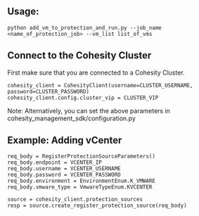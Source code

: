 ## Usage: 
```
python add_vm_to_protection_and_run.py --job_name <name_of_protection_job> --vm_list list_of_vms
```

## Connect to the Cohesity Cluster
First make sure that you are connected to a Cohesity Cluster.
```
cohesity_client = CohesityClient(username=CLUSTER_USERNAME, password=CLUSTER_PASSWORD)
cohesity_client.config.cluster_vip = CLUSTER_VIP
```
Note: Alternatively, you can set the above parameters in cohesity_management_sdk/configuration.py

## Example: Adding vCenter
``` 
req_body = RegisterProtectionSourceParameters()
req_body.endpoint = VCENTER_IP
req_body.username = VCENTER_USERNAME
req_body.password = VCENTER_PASSWORD
req_body.environment = EnvironmentEnum.K_VMWARE
req_body.vmware_type = VmwareTypeEnum.KVCENTER

source = cohesity_client.protection_sources
resp = source.create_register_protection_source(req_body)
```
